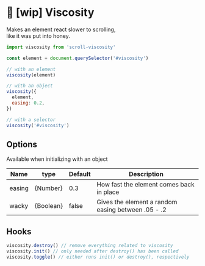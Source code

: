 # 🍯 [wip] Viscosity

Makes an element react slower to scrolling,  
like it was put into honey.

```javascript
import viscosity from 'scroll-viscosity'

const element = document.querySelector('#viscosity')

// with an element
viscosity(element)

// with an object
viscosity({
  element,
  easing: 0.2,
})

// with a selector
viscosity('#viscosity')
```

## Options
Available when initializing with an object

| Name   | type      | Default | Description                                        |
| ------ | --------- | ------- | -------------------------------------------------- |
| easing | {Number}  | 0.3     | How fast the element comes back in place           |
| wacky  | {Boolean} | false   | Gives the element a random easing between .05 - .2 |

## Hooks
```javascript
viscosity.destroy() // remove everything related to viscosity
viscosity.init() // only needed after destroy() has been called
viscosity.toggle() // either runs init() or destroy(), respectively
```
